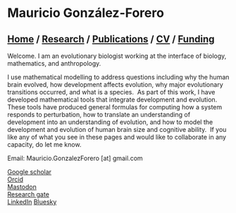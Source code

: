 # Mauricio González-Forero

## [Home](https://mauriciogforero.github.io) / [Research](https://mauriciogforero.github.io/research) / [Publications](https://mauriciogforero.github.io/publications) / [CV](https://mauriciogforero.github.io/cv) / [Funding](https://mauriciogforero.github.io/funding)


Welcome. I am an evolutionary biologist working at the interface of biology, mathematics, and anthropology. 

I use mathematical modelling to address questions including why the human brain evolved, how development affects evolution, why major evolutionary transitions occurred, and what is a species.
​
As part of this work, I have developed mathematical tools that integrate development and evolution. These tools have produced general formulas for computing how a system responds to perturbation, how to translate an understanding of development into an understanding of evolution, and how to model the development and evolution of human brain size and cognitive ability.
​
If you like any of what you see in these pages and would like to collaborate in any capacity, do let me know.

Email: Mauricio.GonzalezForero [at] gmail.com

[Google scholar](https://scholar.google.com/citations?authuser=1&user=WIXuy2kAAAAJ)  
[Orcid](https://orcid.org/0000-0003-1015-3089)  
[Mastodon](https://fediscience.org/deck/@MauricioGForero)  
[Research gate](https://www.researchgate.net/profile/Mauricio-Gonzalez-Forero)  
[LinkedIn](https://www.linkedin.com/in/mauricio-gonzalez-forero/)
[Bluesky](https://bsky.app/profile/mauriciogforero.bsky.social)

